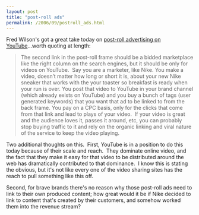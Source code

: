 ```yaml
---
layout: post
title: "post-roll ads"
permalink: /2006/09/postroll_ads.html
---
```


Fred Wilson's got a great take today on [post-roll advertising on YouTube](http://avc.blogs.com/a_vc/2006/09/could_post_roll.html)...worth quoting at length:

> The second link in the post-roll frame should be a bidded marketplace like the right column on the search engines, but it should be only for videos on YouTube.  Say you are a marketer, like Nike. You make a video, doesn’t matter how long or short it is, about your new Nike sneaker that works with the your toaster so breakfast is ready when your run is over. You post that video to YouTube in your brand channel (which already exists on YouTube) and you buy a bunch of tags (user generated keywords) that you want that ad to be linked to from the back frame. You pay on a CPC basis, only for the clicks that come from that link and lead to plays of your video.  If your video is great and the audience loves it, passes it around, etc, you can probably stop buying traffic to it and rely on the organic linking and viral nature of the service to keep the video playing.

Two additional thoughts on this.  First, YouTube is in a position to do this today because of their scale and reach.  They dominate online video, and the fact that they make it easy for that video to be distributed around the web has dramatically contributed to that dominance.  I know this is stating the obvious, but it's not like every one of the video sharing sites has the reach to pull something like this off.

Second, for brave brands there's no reason why those post-roll ads need to link to their own produced content; how great would it be if Nike decided to link to content that's created by their customers, and somehow worked them into the revenue stream?